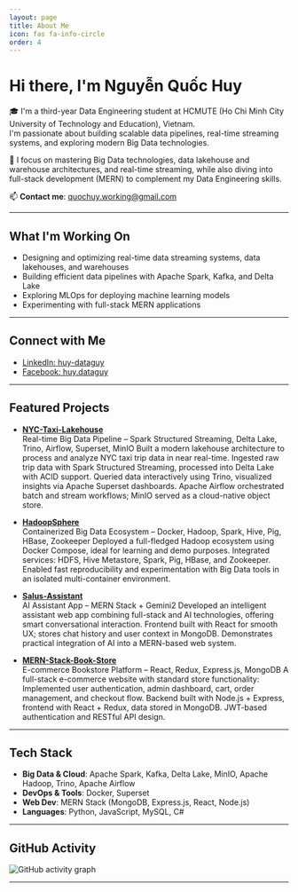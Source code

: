 ```yaml
---
layout: page
title: About Me
icon: fas fa-info-circle
order: 4
---
```


# Hi there, I'm Nguyễn Quốc Huy

🎓 I'm a third-year Data Engineering student at HCMUTE (Ho Chi Minh City University of Technology and Education), Vietnam.  
I'm passionate about building scalable data pipelines, real-time streaming systems, and exploring modern Big Data technologies.

🔭 I focus on mastering Big Data technologies, data lakehouse and warehouse architectures, and real-time streaming, while also diving into full-stack development (MERN) to complement my Data Engineering skills.

📫 **Contact me**: [quochuy.working@gmail.com](mailto:quochuy.working@gmail.com)

---

## What I'm Working On

- Designing and optimizing real-time data streaming systems, data lakehouses, and warehouses  
- Building efficient data pipelines with Apache Spark, Kafka, and Delta Lake  
- Exploring MLOps for deploying machine learning models  
- Experimenting with full-stack MERN applications  

---

## Connect with Me

- [LinkedIn: huy-dataguy](https://www.linkedin.com/in/huy-dataguy)  
- [Facebook: huy.dataguy](https://www.facebook.com/huy.dataguy)

---

## Featured Projects

- **[NYC-Taxi-Lakehouse](https://github.com/huy-dataguy/NYC-Taxi-Lakehouse)**  
Real-time Big Data Pipeline – Spark Structured Streaming, Delta Lake, Trino, Airflow, Superset, MinIO
Built a modern lakehouse architecture to process and analyze NYC taxi trip data in near real-time.
Ingested raw trip data with Spark Structured Streaming, processed into Delta Lake with ACID support.
Queried data interactively using Trino, visualized insights via Apache Superset dashboards.
Apache Airflow orchestrated batch and stream workflows; MinIO served as a cloud-native object store.

- **[HadoopSphere](https://github.com/huy-dataguy/HadoopSphere)**  
Containerized Big Data Ecosystem – Docker, Hadoop, Spark, Hive, Pig, HBase, Zookeeper
Deployed a full-fledged Hadoop ecosystem using Docker Compose, ideal for learning and demo purposes.
Integrated services: HDFS, Hive Metastore, Spark, Pig, HBase, and Zookeeper.
Enabled fast reproducibility and experimentation with Big Data tools in an isolated multi-container environment.

- **[Salus-Assistant](https://github.com/huy-dataguy/Salus-Assistant)**  
AI Assistant App – MERN Stack + Gemini2
Developed an intelligent assistant web app combining full-stack and AI technologies, offering smart conversational interaction.
Frontend built with React for smooth UX; stores chat history and user context in MongoDB.
Demonstrates practical integration of AI into a MERN-based web system.

- **[MERN-Stack-Book-Store](https://github.com/huy-dataguy/MERN-Stack-Book-Store)**  
E-commerce Bookstore Platform – React, Redux, Express.js, MongoDB
A full-stack e-commerce website with standard store functionality:
Implemented user authentication, admin dashboard, cart, order management, and checkout flow.
Backend built with Node.js + Express, frontend with React + Redux, data stored in MongoDB.
JWT-based authentication and RESTful API design.

---

## Tech Stack

- **Big Data & Cloud**: Apache Spark, Kafka, Delta Lake, MinIO, Apache Hadoop, Trino, Apache Airflow  
- **DevOps & Tools**: Docker, Superset  
- **Web Dev**: MERN Stack (MongoDB, Express.js, React, Node.js)  
- **Languages**: Python, JavaScript, MySQL, C#

---

## GitHub Activity

![GitHub activity graph](https://github-readme-activity-graph.vercel.app/graph?username=huy-dataguy&area=true&theme=github-compact&bg_color=000000)

---
